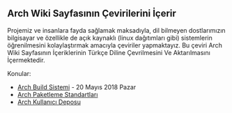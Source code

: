 ## Arch Wiki Sayfasının Çevirilerini İçerir

Projemiz ve insanlara fayda sağlamak maksadıyla, dil bilmeyen dostlarımızın bilgisayar ve özellikle de açık kaynaklı (linux dağıtımları gibi) sistemlerin öğrenilmesini kolaylaştırmak amacıyla çeviriler yapmaktayız.
Bu çeviri Arch Wiki Sayfasının İçeriklerinin Türkçe Diline Çevrilmesini Ve Aktarılmasını İçermektedir.

Konular:
  - [Arch Build Sistemi](/Arch_Build_System.md) - 20 Mayıs 2018 Pazar
  - [Arch Paketleme Standartları](./Arch_paketleme_standartlari.md)
  - [Arch Kullanıcı Deposu](./Arch_kullanici_deposu_AUR.md)
  
